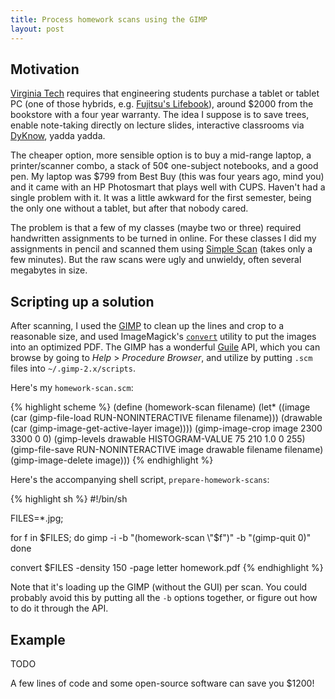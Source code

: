 ```yaml
---
title: Process homework scans using the GIMP
layout: post
---
```


## Motivation

[Virginia Tech][1] requires that engineering students purchase a tablet or tablet PC (one of those hybrids, e.g.  [Fujitsu's Lifebook][2]), around $2000 from the bookstore with a four year warranty.
The idea I suppose is to save trees, enable note-taking directly on lecture slides, interactive classrooms via [DyKnow][3], yadda yadda.

The cheaper option, more sensible option is to buy a mid-range laptop, a printer/scanner combo, a stack of 50&cent; one-subject notebooks, and a good pen.
My laptop was $799 from Best Buy (this was four years ago, mind you) and it came with an HP Photosmart that plays well with CUPS.
Haven't had a single problem with it.
It was a little awkward for the first semester, being the only one without a tablet, but after that nobody cared.

The problem is that a few of my classes (maybe two or three) required handwritten assignments to be turned in online.
For these classes I did my assignments in pencil and scanned them using [Simple Scan][4] (takes only a few minutes).
But the raw scans were ugly and unwieldy, often several megabytes in size.

## Scripting up a solution

After scanning, I used the [GIMP][5] to clean up the lines and crop to a reasonable size, and used ImageMagick's [`convert`][6] utility to put the images into an optimized PDF.
The GIMP has a wonderful [Guile][7] API, which you can browse by going to *Help* > *Procedure Browser*, and utilize by putting `.scm` files into `~/.gimp-2.x/scripts`.

Here's my `homework-scan.scm`:

{% highlight scheme %}
(define (homework-scan filename)
  (let* ((image (car (gimp-file-load RUN-NONINTERACTIVE filename filename)))
         (drawable (car (gimp-image-get-active-layer image))))
    (gimp-image-crop image 2300 3300 0 0)
    (gimp-levels drawable HISTOGRAM-VALUE 75 210 1.0 0 255)
    (gimp-file-save RUN-NONINTERACTIVE image drawable filename filename)
    (gimp-image-delete image)))
{% endhighlight %}

Here's the accompanying shell script, `prepare-homework-scans`:

{% highlight sh %}
#!/bin/sh

FILES=*.jpg;

for f in $FILES; do
  gimp -i -b "(homework-scan \"$f\")" -b "(gimp-quit 0)"
done

convert $FILES -density 150 -page letter homework.pdf
{% endhighlight %}

Note that it's loading up the GIMP (without the GUI) per scan.
You could probably avoid this by putting all the `-b` options together, or figure out how to do it through the API.

## Example

TODO

A few lines of code and some open-source software can save you $1200!

[1]: http://vt.edu
[2]: http://www.shopfujitsu.com/store/
[3]: http://www.dyknow.com/
[4]: https://launchpad.net/simple-scan
[5]: http://gimp.org
[6]: http://imagemagick.sourceforge.net/http/www/convert.html
[7]: https://www.gnu.org/software/guile/
